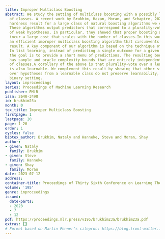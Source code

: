 ```yaml
---
title: Improper Multiclass Boosting
abstract: We study the setting of multiclass boosting with a possibly large number
  of classes. A recent work by Brukhim, Hazan, Moran, and Schapire, 2021, proved a
  hardness result for a large class of natural boosting algorithms we call proper.
  These algorithms output predictors that correspond to a plurality-vote aggregation
  of weak hypotheses. In particular, they showed that proper boosting algorithms must
  incur a large cost that scales with the number of classes.In this work we propose
  an efficient improper multiclass boosting algorithm that circumvents this hardness
  result. A key component of our algorithm is based on the technique of list learning.
  In list learning, instead of predicting a single outcome for a given unseen input,
  the goal is to provide a short menu of predictions. The resulting boosting algorithm
  has sample and oracle complexity bounds that are entirely independent of the number
  of classes.A corollary of the above is that plurality-vote over a learnable class
  is also learnable. We complement this result by showing that other simple aggregations
  over hypotheses from a learnable class do not preserve learnability, unlike in the
  binary setting.
layout: inproceedings
series: Proceedings of Machine Learning Research
publisher: PMLR
issn: 2640-3498
id: brukhim23a
month: 0
tex_title: Improper Multiclass Boosting
firstpage: 1
lastpage: 20
page: 1-20
order: 1
cycles: false
bibtex_author: Brukhim, Nataly and Hanneke, Steve and Moran, Shay
author:
- given: Nataly
  family: Brukhim
- given: Steve
  family: Hanneke
- given: Shay
  family: Moran
date: 2023-07-12
address: 
container-title: Proceedings of Thirty Sixth Conference on Learning Theory
volume: '195'
genre: inproceedings
issued:
  date-parts:
  - 2023
  - 7
  - 12
pdf: https://proceedings.mlr.press/v195/brukhim23a/brukhim23a.pdf
extras: []
# Format based on Martin Fenner's citeproc: https://blog.front-matter.io/posts/citeproc-yaml-for-bibliographies/
---
```

